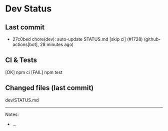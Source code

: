 # Dev Status

## Last commit
- 27c0bed chore(dev): auto-update STATUS.md [skip ci] (#1728) (github-actions[bot], 28 minutes ago)
## CI & Tests
[OK] npm ci
[FAIL] npm test

## Changed files (last commit)
dev/STATUS.md

---
Notes:
- ...
